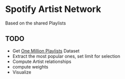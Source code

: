 # Spotify Artist Network
Based on the shared Playlists

## TODO

- Get [One Million Playlists](https://www.aicrowd.com/challenges/spotify-million-playlist-dataset-challenge) Dataset
- Extract the most popular ones, set limit for selection
- Compute Artist relationships
- compute weights
- Visualize
